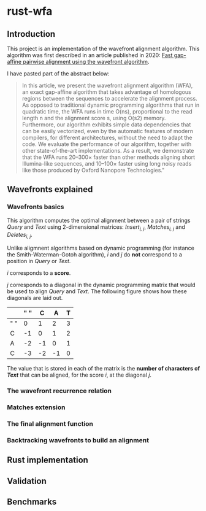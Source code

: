 # rust-wfa

## Introduction
This project is an implementation of the wavefront alignment algorithm. This algorithm was first described in an article published in 2020: [Fast gap-affine pairwise alignment using the wavefront algorithm](https://doi.org/10.1093/bioinformatics/btaa777).

I have pasted part of the abstract below:
>In this article, we present the wavefront alignment algorithm (WFA), an exact gap-affine algorithm that takes advantage of homologous regions between the sequences to accelerate the alignment process. As opposed to traditional dynamic programming algorithms that run in quadratic time, the WFA runs in time O(ns), proportional to the read length n and the alignment score s, using O(s2) memory. Furthermore, our algorithm exhibits simple data dependencies that can be easily vectorized, even by the automatic features of modern compilers, for different architectures, without the need to adapt the code. We evaluate the performance of our algorithm, together with other state-of-the-art implementations. As a result, we demonstrate that the WFA runs 20–300× faster than other methods aligning short Illumina-like sequences, and 10–100× faster using long noisy reads like those produced by Oxford Nanopore Technologies."

## Wavefronts explained
### Wavefronts basics
This algorithm computes the optimal alignment between a pair of strings *Query* and *Text* using 2-dimensional matrices: *Insert<sub>i, j</sub>*, *Matches<sub>i, j</sub>* and *Deletes<sub>i, j</sub>*. 

Unlike aligmnent algorithms based on dynamic programming (for instance the Smith-Waterman-Gotoh algorithm), *i* and *j* do **not** correspond to a position in *Query* or *Text*.

*i* corresponds to a **score**.

*j* corresponds to a diagonal in the dynamic programming matrix that would be used to align *Query* and *Text*. The following figure shows how these diagonals are laid out.

|    | " " | C  | A  | T |
|----|----|----|----|---|
| " " | 0  | 1  | 2  | 3 |
| C  | -1 | 0  | 1  | 2 |
| A  | -2 | -1 | 0  | 1 |
| C  | -3 | -2 | -1 | 0 |

The value that is stored in each of the matrix is the **number of characters of** ***Text***  that can be aligned, for the score *i*, at the diagonal *j*.

### The wavefront recurrence relation

### Matches extension

### The final alignment function

### Backtracking wavefronts to build an alignment

## Rust implementation

## Validation

## Benchmarks

## 
